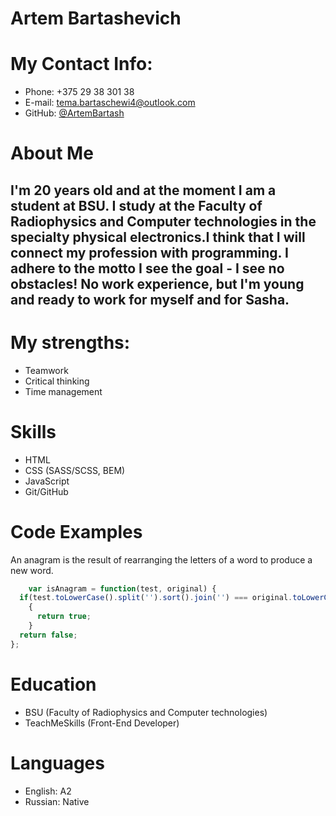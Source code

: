 # Artem Bartashevich
# My Contact Info:
* Phone: +375 29 38 301 38
* E-mail: [tema.bartaschewi4@outlook.com](tema.bartaschewi4@outlook.com)
* GitHub: [@ArtemBartash](https://github.com/ArtemBartash)
# About Me
## I'm 20 years old and at the moment I am a student at BSU. I study at the Faculty of Radiophysics and Computer technologies in the specialty physical electronics.I think that I will connect my profession with programming. I adhere to the motto I see the goal - I see no obstacles! No work experience, but I'm young and ready to work for myself and for Sasha. 
# My strengths:
* Teamwork
* Critical thinking
* Time management
# Skills
* HTML
* CSS (SASS/SCSS, BEM)
* JavaScript
* Git/GitHub
# Code Examples
An anagram is the result of rearranging the letters of a word to produce a new word.
```javascript 
    var isAnagram = function(test, original) {
  if(test.toLowerCase().split('').sort().join('') === original.toLowerCase().split('').sort().join(''))
    {
      return true;
    }
  return false;
};
```
# Education
* BSU (Faculty of Radiophysics and Computer technologies)
* TeachMeSkills (Front-End Developer)
# Languages
* English: A2
* Russian: Native
